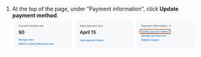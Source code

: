 1. At the top of the page, under "Payment information", click **Update payment method**.
   ![Screenshot of the summary section of the billing settings page. In the "Payment information" box, a link, labeled "Update payment method", is highlighted with an orange outline.](/assets/images/help/billing/update-payment-method.png)
